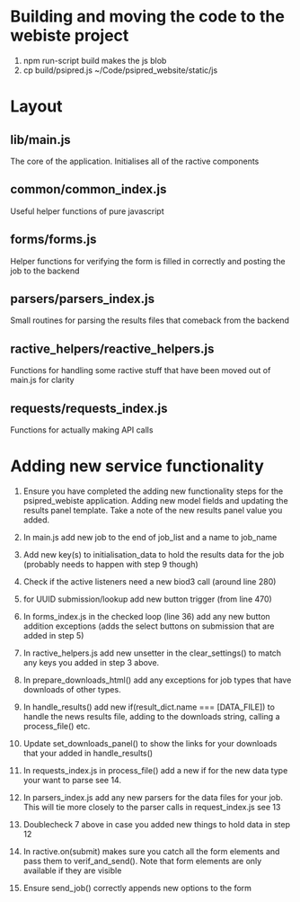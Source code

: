 # Building and moving the code to the webiste project

1. npm run-script build
makes the js blob
2. cp build/psipred.js ~/Code/psipred_website/static/js

# Layout

## lib/main.js
The core of the application. Initialises all of the ractive components

## common/common_index.js
Useful helper functions of pure javascript

## forms/forms.js
Helper functions for verifying the form is filled in correctly and
posting the job to the backend

## parsers/parsers_index.js
Small routines for parsing the results files that comeback from the backend

## ractive_helpers/reactive_helpers.js
Functions for handling some ractive stuff that have been moved out of main.js
for clarity

## requests/requests_index.js
Functions for actually making API calls

# Adding new service functionality

1. Ensure you have completed the adding new functionality steps for the psipred_webiste application. Adding new model fields and updating the results panel template. Take a note of the new results panel value you added.

2. In main.js add new job to the end of job_list and a name to job_name
3. Add new key(s) to initialisation_data to hold the results data for the job (probably needs to happen with step 9 though)
4. Check if the active listeners need a new biod3 call (around line 280)
5. for UUID submission/lookup add new button trigger (from line 470)

6. In forms_index.js in the checked loop (line 36) add any new button addition exceptions
    (adds the select buttons on submission that are added in step 5)

7. In ractive_helpers.js add new unsetter in the clear_settings() to match any keys
   you added in step 3 above.
8. In prepare_downloads_html() add any exceptions for job types that have downloads of
    other types.
9. In handle_results() add new if(result_dict.name === [DATA_FILE]) to handle the
    news results file, adding to the downloads string, calling a process_file() etc.
10. Update set_downloads_panel() to show the links for your downloads that your
    added in handle_results()

11. In requests_index.js in process_file() add a new if for the new data type your want
    to parse see 14.

12. In parsers_index.js add any new parsers for the data files for your job. This will
    tie more closely to the parser calls in request_index.js see 13
13. Doublecheck 7 above in case you added new things to hold data in step 12

14. In ractive.on(submit) makes sure you catch all the form elements and pass them to verif_and_send(). Note that form elements are only available if they are visible
25. Ensure send_job() correctly appends new options to the form
